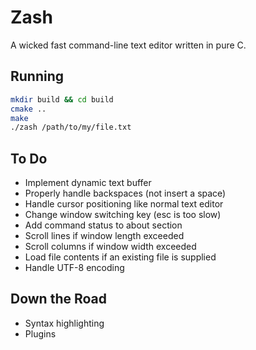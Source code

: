 # Zash

A wicked fast command-line text editor written in pure C.

## Running

```bash
mkdir build && cd build
cmake ..
make
./zash /path/to/my/file.txt
```

## To Do

- Implement dynamic text buffer
- Properly handle backspaces (not insert a space)
- Handle cursor positioning like normal text editor
- Change window switching key (esc is too slow)
- Add command status to about section
- Scroll lines if window length exceeded
- Scroll columns if window width exceeded
- Load file contents if an existing file is supplied
- Handle UTF-8 encoding

## Down the Road

- Syntax highlighting
- Plugins

